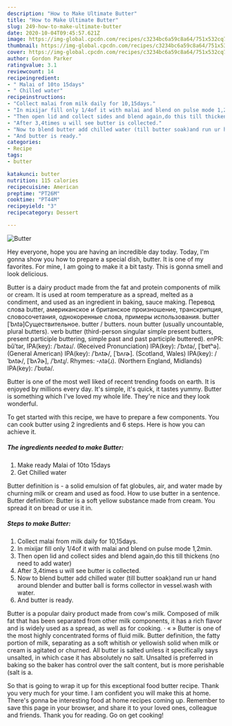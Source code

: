 ```yaml
---
description: "How to Make Ultimate Butter"
title: "How to Make Ultimate Butter"
slug: 249-how-to-make-ultimate-butter
date: 2020-10-04T09:45:57.621Z
image: https://img-global.cpcdn.com/recipes/c3234bc6a59c8a64/751x532cq70/butter-recipe-main-photo.jpg
thumbnail: https://img-global.cpcdn.com/recipes/c3234bc6a59c8a64/751x532cq70/butter-recipe-main-photo.jpg
cover: https://img-global.cpcdn.com/recipes/c3234bc6a59c8a64/751x532cq70/butter-recipe-main-photo.jpg
author: Gordon Parker
ratingvalue: 3.1
reviewcount: 14
recipeingredient:
- " Malai of 10to 15days"
- " Chilled water"
recipeinstructions:
- "Collect malai from milk daily for 10,15days."
- "In mixijar fill only 1/4of it with malai and blend on pulse mode 1,2min."
- "Then open lid and collect sides and blend again,do this till thickens (no need to add water)"
- "After 3,4times u will see butter is collected."
- "Now to blend butter add chilled water (till butter soak)and run ur hand around blender and butter ball is forms collector in vessel.wash with water."
- "And butter is ready."
categories:
- Recipe
tags:
- butter

katakunci: butter 
nutrition: 115 calories
recipecuisine: American
preptime: "PT26M"
cooktime: "PT44M"
recipeyield: "3"
recipecategory: Dessert

---
```



![Butter](https://img-global.cpcdn.com/recipes/c3234bc6a59c8a64/751x532cq70/butter-recipe-main-photo.jpg)

Hey everyone, hope you are having an incredible day today. Today, I'm gonna show you how to prepare a special dish, butter. It is one of my favorites. For mine, I am going to make it a bit tasty. This is gonna smell and look delicious.

Butter is a dairy product made from the fat and protein components of milk or cream. It is used at room temperature as a spread, melted as a condiment, and used as an ingredient in baking, sauce making. Перевод слова butter, американское и британское произношение, транскрипция, словосочетания, однокоренные слова, примеры использования. butter [ˈbʌtə]Существительное. butter / butters. noun butter (usually uncountable, plural butters). verb butter (third-person singular simple present butters, present participle buttering, simple past and past participle buttered). enPR: bŭʹtər, IPA(key): /ˈbʌtəɹ/. (Received Pronunciation) IPA(key): /ˈbʌtə/, [ˈbɐtʰə]. (General American) IPA(key): /ˈbʌtɚ/, [ˈbʌɾɚ]. (Scotland, Wales) IPA(key): /ˈbʌtɚ/, [ˈbʌʔɚ], /ˈbʌtɻ/. Rhymes: -ʌtə(ɹ). (Northern England, Midlands) IPA(key): /ˈbʊtə/.

Butter is one of the most well liked of recent trending foods on earth. It is enjoyed by millions every day. It's simple, it's quick, it tastes yummy. Butter is something which I've loved my whole life. They're nice and they look wonderful.


To get started with this recipe, we have to prepare a few components. You can cook butter using 2 ingredients and 6 steps. Here is how you can achieve it.

<!--inarticleads1-->

##### The ingredients needed to make Butter:

1. Make ready  Malai of 10to 15days
1. Get  Chilled water


Butter definition is - a solid emulsion of fat globules, air, and water made by churning milk or cream and used as food. How to use butter in a sentence. Butter definition: Butter is a soft yellow substance made from cream. You spread it on bread or use it in. 

<!--inarticleads2-->

##### Steps to make Butter:

1. Collect malai from milk daily for 10,15days.
1. In mixijar fill only 1/4of it with malai and blend on pulse mode 1,2min.
1. Then open lid and collect sides and blend again,do this till thickens (no need to add water)
1. After 3,4times u will see butter is collected.
1. Now to blend butter add chilled water (till butter soak)and run ur hand around blender and butter ball is forms collector in vessel.wash with water.
1. And butter is ready.


Butter is a popular dairy product made from cow&#39;s milk. Composed of milk fat that has been separated from other milk components, it has a rich flavor and is widely used as a spread, as well as for cooking. · « » Butter is one of the most highly concentrated forms of fluid milk. Butter definition, the fatty portion of milk, separating as a soft whitish or yellowish solid when milk or cream is agitated or churned. All butter is salted unless it specifically says unsalted, in which case it has absolutely no salt. Unsalted is preferred in baking so the baker has control over the salt content, but is more perishable (salt is a. 

So that is going to wrap it up for this exceptional food butter recipe. Thank you very much for your time. I am confident you will make this at home. There's gonna be interesting food at home recipes coming up. Remember to save this page in your browser, and share it to your loved ones, colleague and friends. Thank you for reading. Go on get cooking!
